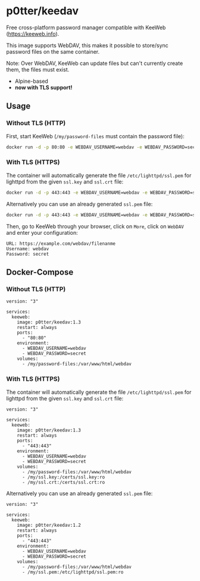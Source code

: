# p0tter/keedav

Free cross-platform password manager compatible with KeeWeb (https://keeweb.info).

This image supports WebDAV, this makes it possible to store/sync password files on the same container.

Note: Over WebDAV, KeeWeb can update files but can't currently create them, the files must exist.

- Alpine-based
- **now with TLS support!**

## Usage
### Without TLS (HTTP)
First, start KeeWeb (`/my/password-files` must contain the password file):
```bash
docker run -d -p 80:80 -e WEBDAV_USERNAME=webdav -e WEBDAV_PASSWORD=secret -v /my/password-files:/var/www/html/webdav p0tter/keedav:1.3
```
### With TLS (HTTPS)
The container will automatically generate the file `/etc/lighttpd/ssl.pem` for lighttpd from the given `ssl.key` and `ssl.crt` file:
```bash
docker run -d -p 443:443 -e WEBDAV_USERNAME=webdav -e WEBDAV_PASSWORD=secret -v /my/ssl.key:/certs/ssl.key:ro -v /my/ssl.crt:/certs/ssl.crt:ro -v /my/password-files:/var/www/html/webdav p0tter/keedav:1.3
```
Alternatively you can use an already generated `ssl.pem` file:
```bash
docker run -d -p 443:443 -e WEBDAV_USERNAME=webdav -e WEBDAV_PASSWORD=secret -v /my/ssl.pem:/etc/lighttpd/ssl.pem:ro -v /my/password-files:/var/www/html/webdav p0tter/keedav:1.3
```
Then, go to KeeWeb through your browser, click on `More`, click on `WebDAV` and enter your configuration:
```
URL: https://example.com/webdav/filenanme
Username: webdav
Password: secret
```
## Docker-Compose
### Without TLS (HTTP)
```
version: "3"

services:
  keeweb:
    image: p0tter/keedav:1.3
    restart: always
    ports:
      - "80:80"
    environment:
      - WEBDAV_USERNAME=webdav
      - WEBDAV_PASSWORD=secret
    volumes:
      - /my/password-files:/var/www/html/webdav
```
### With TLS (HTTPS)
The container will automatically generate the file `/etc/lighttpd/ssl.pem` for lighttpd from the given `ssl.key` and `ssl.crt` file:
```
version: "3"

services:
  keeweb:
    image: p0tter/keedav:1.3
    restart: always
    ports:
      - "443:443"
    environment:
      - WEBDAV_USERNAME=webdav
      - WEBDAV_PASSWORD=secret
    volumes:
      - /my/password-files:/var/www/html/webdav
      - /my/ssl.key:/certs/ssl.key:ro
      - /my/ssl.crt:/certs/ssl.crt:ro
```
Alternatively you can use an already generated `ssl.pem` file:
```
version: "3"

services:
  keeweb:
    image: p0tter/keedav:1.2
    restart: always
    ports:
      - "443:443"
    environment:
      - WEBDAV_USERNAME=webdav
      - WEBDAV_PASSWORD=secret
    volumes:
      - /my/password-files:/var/www/html/webdav
      - /my/ssl.pem:/etc/lighttpd/ssl.pem:ro
```
